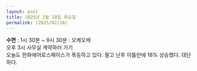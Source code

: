 ```yaml
---
layout: post
title: 2025년 2월 18일 화요일
permalink: /2025/02/18/
---
```

**수면** : 1시 30분 ~ 9시 30분 : 오케오케<br/>
오후 3시 사무실 계약하러 가기<br/>
오늘도 한화에어로스페이스가 폭등하고 있다. 팔고 난후 이틀만에 18% 상승했다. 대단하다.